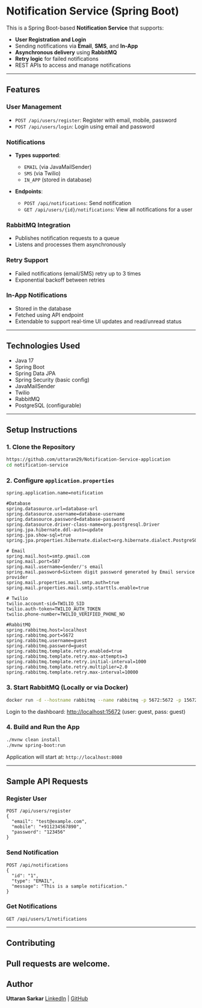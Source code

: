 # Notification Service (Spring Boot)

This is a Spring Boot-based **Notification Service** that supports:

* **User Registration and Login**
* Sending notifications via **Email**, **SMS**, and **In-App**
* **Asynchronous delivery** using **RabbitMQ**
* **Retry logic** for failed notifications
* REST APIs to access and manage notifications

---

## Features

### User Management

* `POST /api/users/register`: Register with email, mobile, password
* `POST /api/users/login`: Login using email and password

### Notifications

* **Types supported**:

  * `EMAIL` (via JavaMailSender)
  * `SMS` (via Twilio)
  * `IN_APP` (stored in database)

* **Endpoints**:

  * `POST /api/notifications`: Send notification
  * `GET /api/users/{id}/notifications`: View all notifications for a user

### RabbitMQ Integration

* Publishes notification requests to a queue
* Listens and processes them asynchronously

### Retry Support

* Failed notifications (email/SMS) retry up to 3 times
* Exponential backoff between retries

### In-App Notifications

* Stored in the database
* Fetched using API endpoint
* Extendable to support real-time UI updates and read/unread status

---

## Technologies Used

* Java 17
* Spring Boot
* Spring Data JPA
* Spring Security (basic config)
* JavaMailSender
* Twilio
* RabbitMQ
* PostgreSQL (configurable)

---

##  Setup Instructions

### 1. Clone the Repository

```bash
https://github.com/uttaran29/Notification-Service-application
cd notification-service
```

### 2. Configure `application.properties`

```properties
spring.application.name=notification

#Database
spring.datasource.url=database-url
spring.datasource.username=database-username
spring.datasource.password=database-password
spring.datasource.driver-class-name=org.postgresql.Driver
spring.jpa.hibernate.ddl-auto=update
spring.jpa.show-sql=true
spring.jpa.properties.hibernate.dialect=org.hibernate.dialect.PostgreSQLDialect

# Email
spring.mail.host=smtp.gmail.com
spring.mail.port=587
spring.mail.username=Sender/'s email
spring.mail.password=Sixteen digit password generated by Email service provider
spring.mail.properties.mail.smtp.auth=true
spring.mail.properties.mail.smtp.starttls.enable=true

# Twilio
twilio.account-sid=TWILIO_SID
twilio.auth-token=TWILIO_AUTH_TOKEN
twilio.phone-number=TWILIO_VERIFIED_PHONE_NO

#RabbitMQ
spring.rabbitmq.host=localhost
spring.rabbitmq.port=5672
spring.rabbitmq.username=guest
spring.rabbitmq.password=guest
spring.rabbitmq.template.retry.enabled=true
spring.rabbitmq.template.retry.max-attempts=3
spring.rabbitmq.template.retry.initial-interval=1000
spring.rabbitmq.template.retry.multiplier=2.0
spring.rabbitmq.template.retry.max-interval=10000

```

### 3. Start RabbitMQ (Locally or via Docker)

```bash
docker run -d --hostname rabbitmq --name rabbitmq -p 5672:5672 -p 15672:15672 rabbitmq:3-management
```

Login to the dashboard: [http://localhost:15672](http://localhost:15672) (user: guest, pass: guest)

### 4. Build and Run the App

```bash
./mvnw clean install
./mvnw spring-boot:run
```

Application will start at: `http://localhost:8080`

---

## Sample API Requests

### Register User

```http
POST /api/users/register
{
  "email": "test@example.com",
  "mobile": "+911234567890",
  "password": "123456"
}
```

### Send Notification

```http
POST /api/notifications
{
  "id": "1",
  "type": "EMAIL",
  "message": "This is a sample notification."
}
```

### Get Notifications

```http
GET /api/users/1/notifications
```
---

## Contributing

Pull requests are welcome.
---

## Author

**Uttaran Sarkar**
[LinkedIn](https://linkedin.com/in/uttaran-sarkar) | [GitHub](https://github.com/uttaran29)
